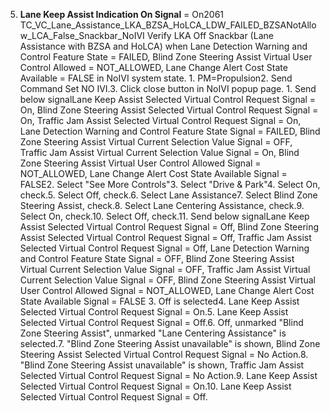 5. **Lane Keep Assist Indication On Signal** = On2061 TC_VC_Lane_Assistance_LKA_BZSA_HoLCA_LDW_FAILED_BZSANotAllow_LCA_False_Snackbar_NoIVI Verify LKA Off Snackbar (Lane Assistance with BZSA and HoLCA) when Lane Detection Warning and Control Feature State = FAILED, Blind Zone Steering Assist Virtual User Control Allowed = NOT_ALLOWED, Lane Change Alert Cost State Available = FALSE in NoIVI system state. 1. PM=Propulsion2. Send Command Set NO IVI.3. Click close button in NoIVI popup page. 1. Send below signalLane Keep Assist Selected Virtual Control Request Signal = On, Blind Zone Steering Assist Selected Virtual Control Request Signal = On, Traffic Jam Assist Selected Virtual Control Request Signal = On, Lane Detection Warning and Control Feature State Signal = FAILED, Blind Zone Steering Assist Virtual Current Selection Value Signal = OFF, Traffic Jam Assist Virtual Current Selection Value Signal = On, Blind Zone Steering Assist Virtual User Control Allowed Signal = NOT_ALLOWED, Lane Change Alert Cost State Available Signal = FALSE2. Select "See More Controls"3. Select "Drive & Park"4. Select On, check.5. Select Off, check.6. Select Lane Assistance7. Select Blind Zone Steering Assist, check.8. Select Lane Centering Assistance, check.9. Select On, check.10. Select Off, check.11. Send below signalLane Keep Assist Selected Virtual Control Request Signal = Off, Blind Zone Steering Assist Selected Virtual Control Request Signal = Off, Traffic Jam Assist Selected Virtual Control Request Signal = Off, Lane Detection Warning and Control Feature State Signal = OFF, Blind Zone Steering Assist Virtual Current Selection Value Signal = OFF, Traffic Jam Assist Virtual Current Selection Value Signal = OFF, Blind Zone Steering Assist Virtual User Control Allowed Signal = NOT_ALLOWED, Lane Change Alert Cost State Available Signal = FALSE 3. Off is selected4. Lane Keep Assist Selected Virtual Control Request Signal = On.5. Lane Keep Assist Selected Virtual Control Request Signal = Off.6. Off, unmarked "Blind Zone Steering Assist", unmarked "Lane Centering Assistance" is selected.7. "Blind Zone Steering Assist unavailable" is shown, Blind Zone Steering Assist Selected Virtual Control Request Signal = No Action.8. "Blind Zone Steering Assist unavailable" is shown, Traffic Jam Assist Selected Virtual Control Request Signal = No Action.9. Lane Keep Assist Selected Virtual Control Request Signal = On.10. Lane Keep Assist Selected Virtual Control Request Signal = Off.